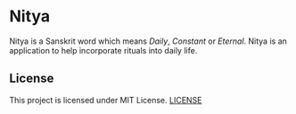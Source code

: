 # Nitya

Nitya is a Sanskrit word which means _Daily_, _Constant_ or _Eternal_. Nitya is an application to help incorporate rituals into daily life.

## License

This project is licensed under MIT License. [LICENSE](LICENSE)